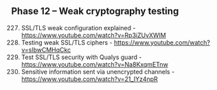 
## Phase 12 – Weak cryptography testing

227. SSL/TLS weak configuration explained - https://www.youtube.com/watch?v=Rp3iZUvXWlM
228. Testing weak SSL/TLS ciphers - https://www.youtube.com/watch?v=slbwCMHqCkc
229. Test SSL/TLS security with Qualys guard - https://www.youtube.com/watch?v=Na8KxqmETnw
230. Sensitive information sent via unencrypted channels - https://www.youtube.com/watch?v=21_IYz4npR
